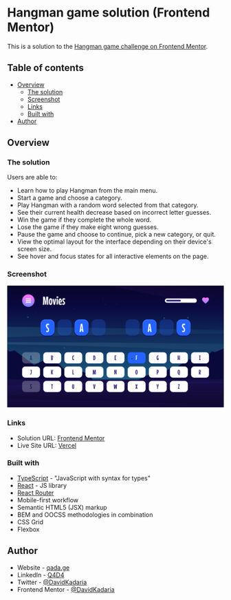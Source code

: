# Hangman game solution (Frontend Mentor)

This is a solution to the [Hangman game challenge on Frontend Mentor](https://www.frontendmentor.io/challenges/hangman-game-rsQiSVLGWn).

## Table of contents

- [Overview](#overview)
  - [The solution](#the-solution)
  - [Screenshot](#screenshot)
  - [Links](#links)
  - [Built with](#built-with)
- [Author](#author)

## Overview

### The solution

Users are able to:

- Learn how to play Hangman from the main menu.
- Start a game and choose a category.
- Play Hangman with a random word selected from that category.
- See their current health decrease based on incorrect letter guesses.
- Win the game if they complete the whole word.
- Lose the game if they make eight wrong guesses.
- Pause the game and choose to continue, pick a new category, or quit.
- View the optimal layout for the interface depending on their device's screen size.
- See hover and focus states for all interactive elements on the page.

### Screenshot

![](./screenshot.png)

### Links

- Solution URL: [Frontend Mentor](https://www.frontendmentor.io/solutions/hangman-game-using-react-qofQyo1sxp)
- Live Site URL: [Vercel](https://hangman-game-three-hazel.vercel.app/)

### Built with

- [TypeScript](https://www.typescriptlang.org/) - "JavaScript with syntax for types"
- [React](https://reactjs.org/) - JS library
- [React Router](https://reactrouter.com/)
- Mobile-first workflow
- Semantic HTML5 (JSX) markup
- BEM and OOCSS methodologies in combination
- CSS Grid
- Flexbox

## Author

- Website - [qada.ge](https://qada.ge)
- LinkedIn - [Q4D4](https://www.linkedin.com/in/q4d4/)
- Twitter - [@DavidKadaria](https://www.twitter.com/DavidKadaria)
- Frontend Mentor - [@DavidKadaria](https://www.frontendmentor.io/profile/davidkadaria)
